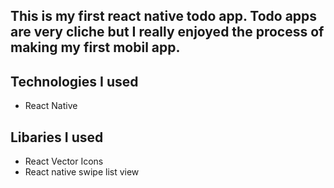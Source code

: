 ## This is my first react native todo app. Todo apps are very cliche but I really enjoyed the process of making my first mobil app.

## Technologies I used

- React Native

## Libaries I used

- React Vector Icons
- React native swipe list view
